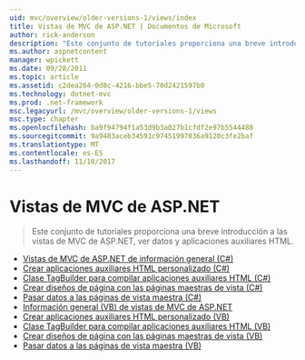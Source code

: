 ```yaml
---
uid: mvc/overview/older-versions-1/views/index
title: Vistas de MVC de ASP.NET | Documentos de Microsoft
author: rick-anderson
description: "Este conjunto de tutoriales proporciona una breve introducción a las vistas de MVC de ASP.NET, ver datos y aplicaciones auxiliares HTML."
ms.author: aspnetcontent
manager: wpickett
ms.date: 09/28/2011
ms.topic: article
ms.assetid: c2dea264-0d8c-4216-bbe5-70d2421597b0
ms.technology: dotnet-mvc
ms.prod: .net-framework
msc.legacyurl: /mvc/overview/older-versions-1/views
msc.type: chapter
ms.openlocfilehash: ba9f94794f1a53d9b3a027b1cfdf2e97b5544488
ms.sourcegitcommit: 9a9483aceb34591c97451997036a9120c3fe2baf
ms.translationtype: MT
ms.contentlocale: es-ES
ms.lasthandoff: 11/10/2017
---
```

<a name="aspnet-mvc-views"></a>Vistas de MVC de ASP.NET
====================
> Este conjunto de tutoriales proporciona una breve introducción a las vistas de MVC de ASP.NET, ver datos y aplicaciones auxiliares HTML.


- [Vistas de MVC de ASP.NET de información general (C#)](asp-net-mvc-views-overview-cs.md)
- [Crear aplicaciones auxiliares HTML personalizado (C#)](creating-custom-html-helpers-cs.md)
- [Clase TagBuilder para compilar aplicaciones auxiliares HTML (C#)](using-the-tagbuilder-class-to-build-html-helpers-cs.md)
- [Crear diseños de página con las páginas maestras de vista (C#)](creating-page-layouts-with-view-master-pages-cs.md)
- [Pasar datos a las páginas de vista maestra (C#)](passing-data-to-view-master-pages-cs.md)
- [Información general (VB) de vistas de MVC de ASP.NET](asp-net-mvc-views-overview-vb.md)
- [Crear aplicaciones auxiliares HTML personalizado (VB)](creating-custom-html-helpers-vb.md)
- [Clase TagBuilder para compilar aplicaciones auxiliares HTML (VB)](using-the-tagbuilder-class-to-build-html-helpers-vb.md)
- [Crear diseños de página con las páginas maestras de vista (VB)](creating-page-layouts-with-view-master-pages-vb.md)
- [Pasar datos a las páginas de vista maestra (VB)](passing-data-to-view-master-pages-vb.md)
